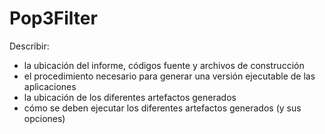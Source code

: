# Pop3Filter
Describir:
- la ubicación del informe, códigos fuente y archivos de construcción
- el procedimiento necesario para generar una versión ejecutable de las aplicaciones
- la ubicación de los diferentes artefactos generados
- cómo se deben ejecutar los diferentes artefactos generados (y sus opciones)
